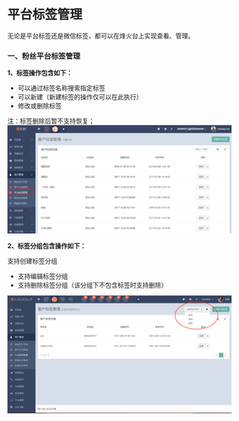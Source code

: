 # 平台标签管理

无论是平台标签还是微信标签，都可以在烽火台上实现查看、管理。

### 一、粉丝平台标签管理

**1、标签操作包含如下：**

* 可以通过标签名称搜索指定标签
* 可以新建（新建标签的操作仅可以在此执行）
* 修改或删除标签

注：标签删除后暂不支持恢复；  
![](/assets/1516358081.png)

**2、标签分组包含操作如下：**

支持创建标签分组

* 支持编辑标签分组
* 支持删除标签分组（该分组下不包含标签时支持删除）

![](/assets/微信图片_20180329171319.jpg)

